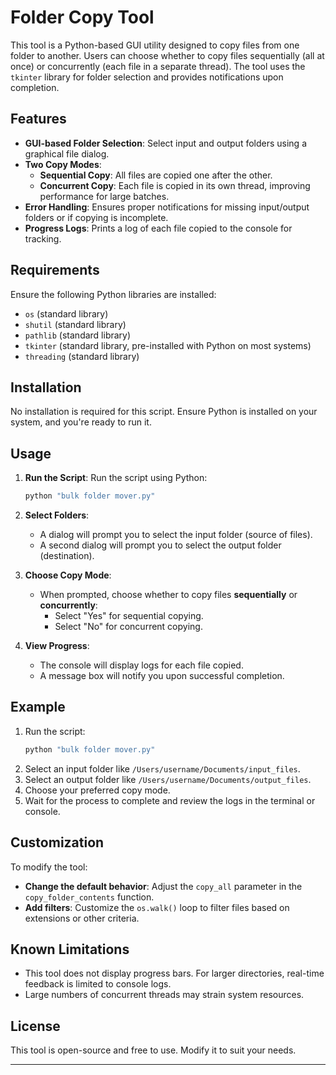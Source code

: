 # Folder Copy Tool

This tool is a Python-based GUI utility designed to copy files from one folder to another. Users can choose whether to copy files sequentially (all at once) or concurrently (each file in a separate thread). The tool uses the `tkinter` library for folder selection and provides notifications upon completion.

## Features

- **GUI-based Folder Selection**: Select input and output folders using a graphical file dialog.
- **Two Copy Modes**:
  - **Sequential Copy**: All files are copied one after the other.
  - **Concurrent Copy**: Each file is copied in its own thread, improving performance for large batches.
- **Error Handling**: Ensures proper notifications for missing input/output folders or if copying is incomplete.
- **Progress Logs**: Prints a log of each file copied to the console for tracking.

## Requirements

Ensure the following Python libraries are installed:
- `os` (standard library)
- `shutil` (standard library)
- `pathlib` (standard library)
- `tkinter` (standard library, pre-installed with Python on most systems)
- `threading` (standard library)

## Installation

No installation is required for this script. Ensure Python is installed on your system, and you're ready to run it.

## Usage

1. **Run the Script**:
   Run the script using Python:
   ```bash
   python "bulk folder mover.py"
   ```

2. **Select Folders**:
   - A dialog will prompt you to select the input folder (source of files).
   - A second dialog will prompt you to select the output folder (destination).

3. **Choose Copy Mode**:
   - When prompted, choose whether to copy files **sequentially** or **concurrently**:
     - Select "Yes" for sequential copying.
     - Select "No" for concurrent copying.

4. **View Progress**:
   - The console will display logs for each file copied.
   - A message box will notify you upon successful completion.

## Example

1. Run the script:
   ```bash
   python "bulk folder mover.py"
   ```
2. Select an input folder like `/Users/username/Documents/input_files`.
3. Select an output folder like `/Users/username/Documents/output_files`.
4. Choose your preferred copy mode.
5. Wait for the process to complete and review the logs in the terminal or console.

## Customization

To modify the tool:
- **Change the default behavior**: Adjust the `copy_all` parameter in the `copy_folder_contents` function.
- **Add filters**: Customize the `os.walk()` loop to filter files based on extensions or other criteria.

## Known Limitations

- This tool does not display progress bars. For larger directories, real-time feedback is limited to console logs.
- Large numbers of concurrent threads may strain system resources.

## License

This tool is open-source and free to use. Modify it to suit your needs.

--- 
